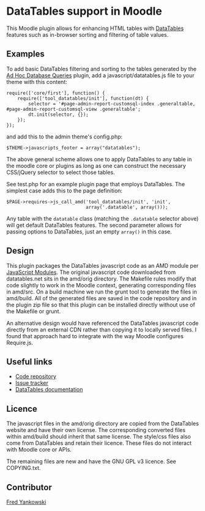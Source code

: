 DataTables support in Moodle
===

This Moodle plugin allows for enhancing HTML tables with
[DataTables](https://datatables.net/)
features such as in-browser sorting and filtering of table values.

Examples
---

To add basic DataTables filtering and sorting to the tables generated by the
[Ad Hoc Database Queries](https://moodle.org/plugins/view/report_customsql)
plugin, add a javascript/datatables.js file to your theme with this content:

```
require(['core/first'], function() {
    require(['tool_datatables/init'], function(dt) {
        selector = '#page-admin-report-customsql-index .generaltable, #page-admin-report-customsql-view .generaltable';
        dt.init(selector, {});
    });
});
```

and add this to the admin theme's config.php:

```
$THEME->javascripts_footer = array("datatables");
```

The above general scheme allows one to apply DataTables to any table in the moodle core or plugins as long as one can construct the necessary CSS/jQuery selector to select those tables.

See test.php for an example plugin page that employs DataTables. The simplest case adds this to the page definition:

```
$PAGE->requires->js_call_amd('tool_datatables/init', 'init',
                             array('.datatable', array()));
```
Any table with the `datatable` class (matching the `.datatable` selector above) will get default DataTables features. The second parameter allows for passing options to DataTables, just an empty `array()` in this case.

Design
---
This plugin packages the DataTables javascript code as an AMD module per
[JavaScript Modules](https://docs.moodle.org/dev/Javascript_Modules). The original javascript code downloaded from datatables.net sits in the amd/orig directory. The Makefile rules modify that code slightly to work in the Moodle context, generating corresponding files in amd/src. On a build machine we run the grunt tool to generate the files in amd/build. All of the generated files are saved in the code repository and in the plugin zip file so that this plugin can be installed directly without use of the Makefile or grunt.

An alternative design would have referenced the DataTables javascript code directly from an external CDN rather than copying it to locally served files. I found that approach hard to integrate with the way Moodle configures Require.js.

Useful links
---
* [Code repository](https://github.com/fredcy/moodle-tool_datatables)
* [Issue tracker](https://github.com/fredcy/moodle-datatables/issues)
* [DataTables documentation](https://datatables.net/)

Licence
---
The javascript files in the amd/orig directory are copied from the DataTables website and have their own license. The corresponding converted files within amd/build should inherit that same license. The style/css files also come from DataTables and retain their licence. These files do not interact with Moodle core or APIs.

The remaining files are new and have the GNU GPL v3 licence. See COPYING.txt.

Contributor
---
[Fred Yankowski](https://moodle.org/user/profile.php?id=843666)
